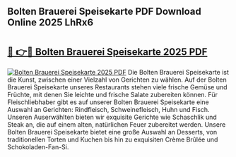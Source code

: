 ## Bolten Brauerei Speisekarte PDF Download Online 2025 LhRx6

# <h2><a href="http://gc5tj4x.nevu.top/?p=Bolten+Brauerei+Speisekarte">🔗 👉🔴 Bolten Brauerei Speisekarte 2025 PDF</a></h2>

[![Bolten Brauerei Speisekarte 2025 PDF](https://i.imgur.com/dBaPXMq.png)](http://gc5tj4x.nevu.top/?p=Bolten+Brauerei+Speisekarte)
Die Bolten Brauerei Speisekarte ist die Kunst, zwischen einer Vielzahl von Gerichten zu wählen. Auf der Bolten Brauerei Speisekarte unseres Restaurants stehen viele frische Gemüse und Früchte, mit denen Sie leichte und frische Salate zubereiten können. Für Fleischliebhaber gibt es auf unserer Bolten Brauerei Speisekarte eine Auswahl an Gerichten: Rindfleisch, Schweinefleisch, Huhn und Fisch. Unseren Auserwählten bieten wir exquisite Gerichte wie Schaschlik und Steak an, die auf einem alten, natürlichen Feuer zubereitet werden. Unsere Bolten Brauerei Speisekarte bietet eine große Auswahl an Desserts, von traditionellen Torten und Kuchen bis hin zu exquisiten Crème Brûlée und Schokoladen-Fan-Si.
